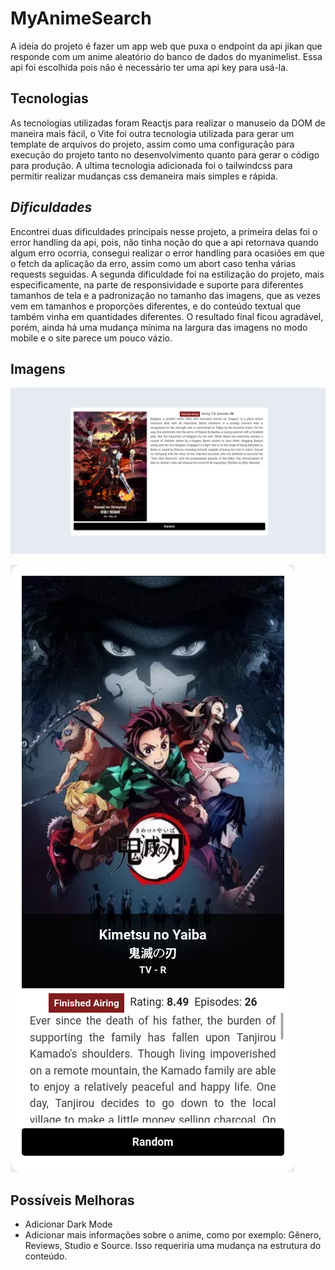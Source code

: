 # MyAnimeSearch
A ideia do projeto é fazer um app web que puxa o endpoint da api jikan que responde com um anime aleatório do banco de dados do myanimelist. Essa api foi escolhida pois não é necessário ter uma api key para usá-la.

## Tecnologias 
As tecnologias utilizadas foram Reactjs para realizar o manuseio da DOM de maneira mais fácil, o Vite foi outra tecnologia utilizada para gerar um template de arquivos do projeto, assim como uma configuração para execução do projeto tanto no desenvolvimento quanto para gerar o código para produção. A ultima tecnologia adicionada foi o tailwindcss para permitir realizar mudanças css demaneira mais simples e rápida.

## *******Dificuldades*******
Encontrei duas dificuldades principais nesse projeto, a primeira delas foi o error handling da api, pois, não tinha noção do que a api retornava quando algum erro ocorria, consegui realizar o error handling para ocasiões em que o fetch da aplicação da erro, assim como um abort caso tenha várias requests seguidas. A segunda dificuldade foi na estilização do projeto, mais especificamente, na parte de responsividade e suporte para diferentes tamanhos de tela e a padronização no tamanho das imagens, que as vezes vem em tamanhos e proporções diferentes, e do conteúdo textual que também vinha em quantidades diferentes. O resultado final ficou agradável, porém, ainda há uma mudança mínima na largura das imagens no modo mobile e o site parece um pouco vázio.

## Imagens

![WideScreen](Images/widescreen.png)

![Mobile](Images/mobile.png)

## Possíveis Melhoras 
- Adicionar Dark Mode
- Adicionar mais informações sobre o anime, como por exemplo: Gênero, Reviews, Studio e Source. Isso requeriria uma mudança na estrutura do conteúdo.
